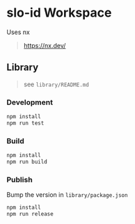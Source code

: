 # slo-id Workspace

Uses nx
> https://nx.dev/

## Library

> see `library/README.md`

### Development

```bash
npm install
npm run test
```

### Build

```bash
npm install
npm run build
```

### Publish

Bump the version in `library/package.json`
```bash
npm install
npm run release
```
